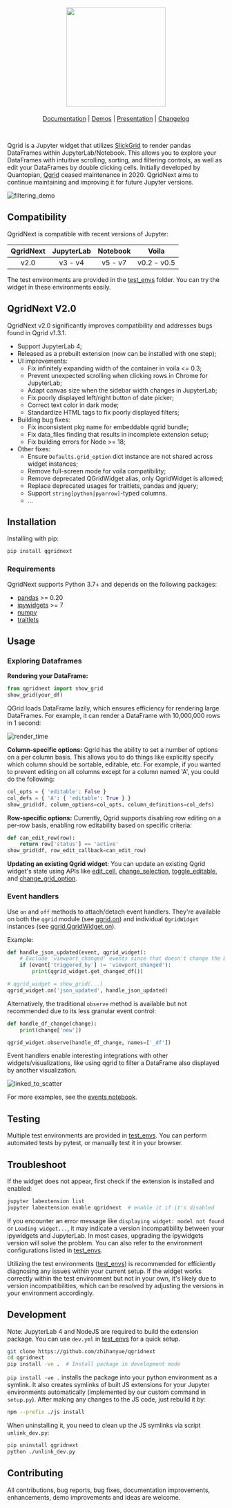 <h1 align="center">
  <img width="230px" src="https://raw.githubusercontent.com/zhihanyue/qgridnext/main/docs/_static/qgridnext_logo.png">
</h1>
<div align="center">

[Documentation](https://qgridnext.readthedocs.io) | [Demos](https://github.com/zhihanyue/qgridnext-demos) | [Presentation](https://www.youtube.com/watch?v=AsJJpgwIX0Q) | [Changelog](https://qgridnext.readthedocs.io/en/latest/changelog.html)

</div>

<br>

Qgrid is a Jupyter widget that utilizes [SlickGrid](https://github.com/mleibman/SlickGrid) to render pandas DataFrames within JupyterLab/Notebook. This allows you to explore your DataFrames with intuitive scrolling, sorting, and filtering controls, as well as edit your DataFrames by double clicking cells. Initially developed by Quantopian, [Qgrid](https://github.com/quantopian/qgrid) ceased maintenance in 2020. QgridNext aims to continue maintaining and improving it for future Jupyter versions.

![filtering_demo](https://raw.githubusercontent.com/zhihanyue/qgridnext/main/docs/_static/filtering_demo.gif)

## Compatibility

QgridNext is compatible with recent versions of Jupyter:

| QgridNext |  JupyterLab  | Notebook |    Voila    |
|:---------:|:------------:|:--------:|:-----------:|
|   v2.0    |   v3 - v4    | v5 - v7  | v0.2 - v0.5 |

The test environments are provided in the [test_envs](https://github.com/zhihanyue/qgridnext/tree/main/test_envs) folder. You can try the widget in these environments easily.


## QgridNext V2.0

QgridNext v2.0 significantly improves compatibility and addresses bugs found in Qgrid v1.3.1.
* Support JupyterLab 4;
* Released as a prebuilt extension (now can be installed with one step);
* UI improvements:
  * Fix infinitely expanding width of the container in voila <= 0.3;
  * Prevent unexpected scrolling when clicking rows in Chrome for JupyterLab;
  * Adapt canvas size when the sidebar width changes in JupyterLab;
  * Fix poorly displayed left/right button of date picker;
  * Correct text color in dark mode;
  * Standardize HTML tags to fix poorly displayed filters;
* Building bug fixes:
  * Fix inconsistent pkg name for embeddable qgrid bundle;
  * Fix data_files finding that results in incomplete extension setup;
  * Fix building errors for Node >= 18;
* Other fixes:
  * Ensure `Defaults.grid_option` dict instance are not shared across widget instances;
  * Remove full-screen mode for voila compatibility;
  * Remove deprecated QGridWidget alias, only QgridWidget is allowed;
  * Replace deprecated usages for traitlets, pandas and jquery;
  * Support `string[python|pyarrow]`-typed columns.
  * ...

## Installation

Installing with pip:

```bash
pip install qgridnext
```


### Requirements

QgridNext supports Python 3.7+ and depends on the following packages:

* [pandas](https://github.com/pandas-dev/pandas) >= 0.20
* [ipywidgets](https://github.com/jupyter-widgets/ipywidgets) >= 7
* [numpy](https://github.com/numpy/numpy)
* [traitlets](https://github.com/ipython/traitlets)


## Usage

### Exploring Dataframes

**Rendering your DataFrame:**
```py
from qgridnext import show_grid
show_grid(your_df)
```

QGrid loads DataFrame lazily, which ensures efficiency for rendering large DataFrames. For example, it can render a DataFrame with 10,000,000 rows in 1 second:

![render_time](https://raw.githubusercontent.com/zhihanyue/qgridnext/main/docs/_static/render_time.png)


**Column-specific options:** Qgrid has the ability to set a number of options on a per column basis. This allows you to do things like explicitly specify which column should be sortable, editable, etc. For example, if you wanted to prevent editing on all columns except for a column named 'A', you could do the following:

```py
col_opts = { 'editable': False }
col_defs = { 'A': { 'editable': True } }
show_grid(df, column_options=col_opts, column_definitions=col_defs)
```

**Row-specific options:** Currently, Qgrid supports disabling row editing on a per-row basis, enabling row editability based on specific criteria:

```py
def can_edit_row(row):
    return row['status'] == 'active'
show_grid(df, row_edit_callback=can_edit_row)
```

**Updating an existing Qgrid widget**: You can update an existing Qgrid widget's state using APIs like [edit_cell](https://qgridnext.readthedocs.io/en/latest/api.html#qgrid.QgridWidget.edit_cell), [change_selection](https://qgridnext.readthedocs.io/en/latest/api.html#qgrid.QgridWidget.change_selection), [toggle_editable](https://qgridnext.readthedocs.io/en/latest/api.html#qgrid.QgridWidget.toggle_editable), and [change_grid_option](https://qgridnext.readthedocs.io/en/latest/api.html#qgrid.QgridWidget.change_grid_option).


### Event handlers

Use `on` and `off` methods to attach/detach event handlers. They're available on both the `qgrid` module (see [qgrid.on](https://qgridnext.readthedocs.io/en/latest/api.html#qgrid.on)) and individual `QgridWidget` instances (see [qgrid.QgridWidget.on](https://qgridnext.readthedocs.io/en/latest/api.html#qgrid.QgridWidget.on)).

Example:
```py
def handle_json_updated(event, qgrid_widget):
    # Exclude 'viewport_changed' events since that doesn't change the DataFrame
    if (event['triggered_by'] != 'viewport_changed'):
        print(qgrid_widget.get_changed_df())

# qgrid_widget = show_grid(...)
qgrid_widget.on('json_updated', handle_json_updated)
```

Alternatively, the traditional `observe` method is available but not recommended due to its less granular event control:
```py
def handle_df_change(change):
    print(change['new'])

qgrid_widget.observe(handle_df_change, names=['_df'])
```

Event handlers enable interesting integrations with other widgets/visualizations, like using qgrid to filter a DataFrame also displayed by another visualization.

![linked_to_scatter](https://raw.githubusercontent.com/zhihanyue/qgridnext/main/docs/_static/linked_to_scatter.gif)

For more examples, see the [events notebook](https://github.com/zhihanyue/qgridnext-demos/blob/master/events.ipynb).

## Testing

Multiple test environments are provided in [test_envs](https://github.com/zhihanyue/qgridnext/tree/main/test_envs). You can perform automated tests by pytest, or manually test it in your browser.

## Troubleshoot

If the widget does not appear, first check if the extension is installed and enabled:

```bash
jupyter labextension list
jupyter labextension enable qgridnext  # enable it if it's disabled
```

If you encounter an error message like `displaying widget: model not found` or `Loading widget...`, it may indicate a version incompatibility between your ipywidgets and JupyterLab. In most cases, upgrading the ipywidgets version will solve the problem. You can also refer to the environment configurations listed in [test_envs](https://github.com/zhihanyue/qgridnext/tree/main/test_envs).

Utilizing the test environments ([test_envs](https://github.com/zhihanyue/qgridnext/tree/main/test_envs)) is recommended for efficiently diagnosing any issues within your current setup. If the widget works correctly within the test environment but not in your own, it's likely due to version incompatibilities, which can be resolved by adjusting the versions in your environment accordingly.

## Development

Note: JupyterLab 4 and NodeJS are required to build the extension package. You can use `dev.yml` in [test_envs](https://github.com/zhihanyue/qgridnext/tree/main/test_envs) for a quick setup.

```bash
git clone https://github.com/zhihanyue/qgridnext
cd qgridnext
pip install -ve .  # Install package in development mode
```

`pip install -ve .` installs the package into your python environment as a symlink. It also creates symlinks of built JS extensions for your Jupyter environments automatically (implemented by our custom command in `setup.py`). After making any changes to the JS code, just rebuild it by:

```bash
npm --prefix ./js install
```

When uninstalling it, you need to clean up the JS symlinks via script `unlink_dev.py`:

```bash
pip uninstall qgridnext
python ./unlink_dev.py
```


## Contributing

All contributions, bug reports, bug fixes, documentation improvements, enhancements, demo improvements and ideas are welcome.
